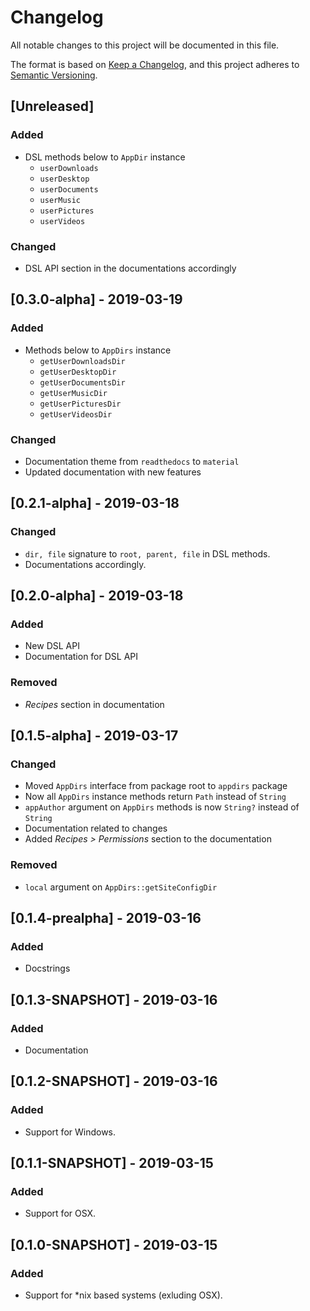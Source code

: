 # Changelog
All notable changes to this project will be documented in this file.

The format is based on [Keep a Changelog](https://keepachangelog.com/en/1.0.0/),
and this project adheres to [Semantic Versioning](https://semver.org/spec/v2.0.0.html).

## [Unreleased]
### Added
 - DSL methods below to `AppDir` instance
   - `userDownloads`
   - `userDesktop`
   - `userDocuments`
   - `userMusic`
   - `userPictures`
   - `userVideos`

### Changed
 - DSL API section in the documentations accordingly

## [0.3.0-alpha] - 2019-03-19
### Added
 - Methods below to `AppDirs` instance
   - `getUserDownloadsDir`
   - `getUserDesktopDir`
   - `getUserDocumentsDir`
   - `getUserMusicDir`
   - `getUserPicturesDir`
   - `getUserVideosDir`

### Changed
 - Documentation theme from `readthedocs` to `material`
 - Updated documentation with new features

## [0.2.1-alpha] - 2019-03-18
### Changed
 - `dir, file` signature to `root, parent, file` in DSL methods.
 - Documentations accordingly.

## [0.2.0-alpha] - 2019-03-18
### Added
 - New DSL API
 - Documentation for DSL API

### Removed
 - *Recipes* section in documentation

## [0.1.5-alpha] - 2019-03-17
### Changed
 - Moved `AppDirs` interface from package root to `appdirs` package
 - Now all `AppDirs` instance methods return `Path` instead of `String`
 - `appAuthor` argument on `AppDirs` methods is now `String?` instead of `String`
 - Documentation related to changes
 - Added *Recipes > Permissions* section to the documentation

### Removed
 - `local` argument on `AppDirs::getSiteConfigDir`

## [0.1.4-prealpha] - 2019-03-16
### Added
 - Docstrings

## [0.1.3-SNAPSHOT] - 2019-03-16
### Added
 - Documentation

## [0.1.2-SNAPSHOT] - 2019-03-16
### Added
 - Support for Windows.

## [0.1.1-SNAPSHOT] - 2019-03-15
### Added
 - Support for OSX.

## [0.1.0-SNAPSHOT] - 2019-03-15
### Added
 - Support for *nix based systems (exluding OSX).